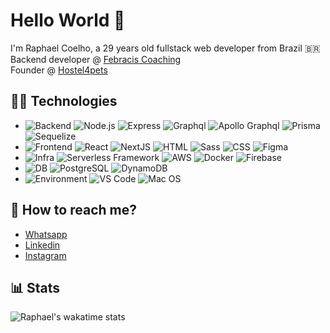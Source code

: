 # Hello World 👋

I'm Raphael Coelho, a 29 years old fullstack web developer from Brazil 🇧🇷  
Backend developer @ [Febracis Coaching](https://www.linkedin.com/school/febracis-coaching/)  
Founder @ [Hostel4pets](https://github.com/hostel4pets)

## 👨‍💻 Technologies

* ![Backend](https://img.shields.io/badge/-Backend-white?style=flat)
![Node.js](https://img.shields.io/badge/-Node.js-black?style=flat&logo=nodedotjs)
![Express](https://img.shields.io/badge/-Express-black?style=flat&logo=express)
![Graphql](https://img.shields.io/badge/-GraphQL-black?style=flat&logo=graphql)
![Apollo Graphql](https://img.shields.io/badge/-Apollo_GraphQL-black?style=flat&logo=apollographql)
![Prisma](https://img.shields.io/badge/-Prisma-black?style=flat&logo=prisma)
![Sequelize](https://img.shields.io/badge/-Sequelize-black?style=flat&logo=sequelize)
* ![Frontend](https://img.shields.io/badge/-Frontend-white?style=flat)
![React](https://img.shields.io/badge/-React-black?style=flat&logo=react)
![NextJS](https://img.shields.io/badge/-NextJS-black?style=flat&logo=nextdotjs)
![HTML](https://img.shields.io/badge/-HTML-black?style=flat&logo=HTML5)
![Sass](https://img.shields.io/badge/-Sass-black?style=flat&logo=sass)
![CSS](https://img.shields.io/badge/-CSS-black?style=flat&logo=CSS3)
![Figma](https://img.shields.io/badge/-Figma-black?style=flat&logo=figma)
* ![Infra](https://img.shields.io/badge/-Infra-white?style=flat)
![Serverless Framework](https://img.shields.io/badge/-Serverless_Framework-black?style=flat&logo=serverless)
![AWS](https://img.shields.io/badge/-AWS-black?style=flat&logo=amazonaws)
![Docker](https://img.shields.io/badge/-Docker-black?style=flat&logo=docker)
![Firebase](https://img.shields.io/badge/-Firebase-black?style=flat&logo=firebase)
* ![DB](https://img.shields.io/badge/-DB-white?style=flat)
![PostgreSQL](https://img.shields.io/badge/-PostgreSQL-black?style=flat&logo=postgresql)
![DynamoDB](https://img.shields.io/badge/-DynamoDB-black?style=flat&logo=amazondynamodb)
* ![Environment](https://img.shields.io/badge/-Environment-white?style=flat)
![VS Code](https://img.shields.io/badge/-VS_Code-black?style=flat&logo=visualstudiocode)
![Mac OS](https://img.shields.io/badge/-Mac_OS-black?style=flat&logo=apple)

## 📲 How to reach me?
* [Whatsapp](https://wa.me/5581999006449)
* [Linkedin](https://www.linkedin.com/in/raphaelc0elh0/)
* [Instagram](https://www.instagram.com/raphaelc0elh0/)

## 📊 Stats
![Raphael's wakatime stats](https://github-readme-stats.vercel.app/api/wakatime?username=@raphaelc0elh0&layout=compact&langs_count=8&custom_title=WakaTime+Stats+(all+time))
